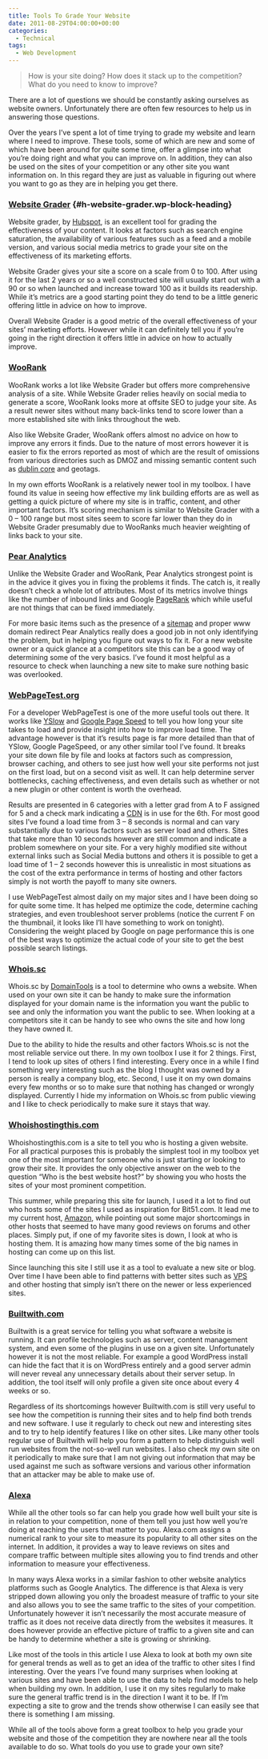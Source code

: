 ```yaml
---
title: Tools To Grade Your Website
date: 2011-08-29T04:00:00+00:00
categories:
  - Technical
tags:
  - Web Development
---
```


> How is your site doing? How does it stack up to the competition? What do you need to know to improve?

There are a lot of questions we should be constantly asking ourselves as website owners. Unfortunately there are often few resources to help us in answering those questions.

Over the years I’ve spent a lot of time trying to grade my website and learn where I need to improve. These tools, some of which are new and some of which have been around for quite some time, offer a glimpse into what you’re doing right and what you can improve on. In addition, they can also be used on the sites of your competition or any other site you want information on. In this regard they are just as valuable in figuring out where you want to go as they are in helping you get there.

### [Website Grader](http://websitegrader.com/ "Website Grader") {#h-website-grader.wp-block-heading}

Website grader, by [Hubspot](http://www.hubspot.com/ "Hubspot"), is an excellent tool for grading the effectiveness of your content. It looks at factors such as search engine saturation, the availability of various features such as a feed and a mobile version, and various social media metrics to grade your site on the effectiveness of its marketing efforts.

Website Grader gives your site a score on a scale from 0 to 100. After using it for the last 2 years or so a well constructed site will usually start out with a 90 or so when launched and increase toward 100 as it builds its readership. While it’s metrics are a good starting point they do tend to be a little generic offering little in advice on how to improve.

Overall Website Grader is a good metric of the overall effectiveness of your sites’ marketing efforts. However while it can definitely tell you if you’re going in the right direction it offers little in advice on how to actually improve.

### [WooRank](http://www.woorank.com/ "WooRank.com")

WooRank works a lot like Website Grader but offers more comprehensive analysis of a site. While Website Grader relies heavily on social media to generate a score, WooRank looks more at offsite SEO to judge your site. As a result newer sites without many back-links tend to score lower than a more established site with links throughout the web.

Also like Website Grader, WooRank offers almost no advice on how to improve any errors it finds. Due to the nature of most errors however it is easier to fix the errors reported as most of which are the result of omissions from various directories such as DMOZ and missing semantic content such as [dublin core](http://dublincore.org/ "Dublin Core Metadata Initiative") and geotags.

In my own efforts WooRank is a relatively newer tool in my toolbox. I have found its value in seeing how effective my link building efforts are as well as getting a quick picture of where my site is in traffic, content, and other important factors. It’s scoring mechanism is similar to Website Grader with a 0 – 100 range but most sites seem to score far lower than they do in Website Grader presumably due to WooRanks much heavier weighting of links back to your site.

### [Pear Analytics](http://www.pearanalytics.com/ "Pear Analytics")

Unlike the Website Grader and WooRank, Pear Analytics strongest point is in the advice it gives you in fixing the problems it finds. The catch is, it really doesn’t check a whole lot of attributes. Most of its metrics involve things like the number of inbound links and Google [PageRank](http://en.wikipedia.org/wiki/PageRank "PageRank on Wikipedia") which while useful are not things that can be fixed immediately.

For more basic items such as the presence of a  <a title="Site map on Wikipedia" href="http://en.wikipedia.org/wiki/Site_map" target="_blank" rel="noopener noreferrer">sitemap</a> and proper www domain redirect Pear Analytics really does a good job in not only identifying the problem, but in helping you figure out ways to fix it. For a new website owner or a quick glance at a competitors site this can be a good way of determining some of the very basics. I’ve found it most helpful as a resource to check when launching a new site to make sure nothing basic was overlooked.

### [WebPageTest.org](http://www.webpagetest.org/ "WebPageTest.org")

For a developer WebPageTest is one of the more useful tools out there. It works like [YSlow](http://developer.yahoo.com/yslow/ "Yahoo YSlow") and [Google Page Speed](http://code.google.com/speed/page-speed/ "Google Page Speed Homepage") to tell you how long your site takes to load and provide insight into how to improve load time. The advantage however is that it’s results page is far more detailed than that of YSlow, Google PageSpeed, or any other similar tool I’ve found. It breaks your site down file by file and looks at factors such as compression, browser caching, and others to see just how well your site performs not just on the first load, but on a second visit as well. It can help determine server bottlenecks, caching effectiveness, and even details such as whether or not a new plugin or other content is worth the overhead.

Results are presented in 6 categories with a letter grad from A to F assigned for 5 and a check mark indicating a [CDN](http://en.wikipedia.org/wiki/Content_delivery_network "Content Delivery Network on Wikipedia") is in use for the 6th. For most good sites I’ve found a load time from 3 – 8 seconds is normal and can vary substantially due to various factors such as server load and others. Sites that take more than 10 seconds however are still common and indicate a problem somewhere on your site. For a very highly modified site without external links such as Social Media buttons and others it is possible to get a load time of 1 – 2 seconds however this is unrealistic in most situations as the cost of the extra performance in terms of hosting and other factors simply is not worth the payoff to many site owners.

I use WebPageTest almost daily on my major sites and I have been doing so for quite some time. It has helped me optimize the code, determine caching strategies, and even troubleshoot server problems (notice the current F on the thumbnail, it looks like I’ll have something to work on tonight). Considering the weight placed by Google on page performance this is one of the best ways to optimize the actual code of your site to get the best possible search listings.

### [Whois.sc](https://whois.domaintools.com/)

Whois.sc by [DomainTools](https://www.domaintools.com/) is a tool to determine who owns a website. When used on your own site it can be handy to make sure the information displayed for your domain name is the information you want the public to see and only the information you want the public to see. When looking at a competitors site it can be handy to see who owns the site and how long they have owned it.

Due to the ability to hide the results and other factors Whois.sc is not the most reliable service out there. In my own toolbox I use it for 2 things. First, I tend to look up sites of others I find interesting. Every once in a while I find something very interesting such as the blog I thought was owned by a person is really a company blog, etc. Second, I use it on my own domains every few months or so to make sure that nothing has changed or wrongly displayed. Currently I hide my information on Whois.sc from public viewing and I like to check periodically to make sure it stays that way.

### [Whoishostingthis.com](http://www.whoishostingthis.com/ "Whoishostingthis.com")

Whoishostingthis.com is a site to tell you who is hosting a given website. For all practical purposes this is probably the simplest tool in my toolbox yet one of the most important for someone who is just starting or looking to grow their site. It provides the only objective answer on the web to the question “Who is the best website host?” by showing you who hosts the sites of your most prominent competition.

This summer, while preparing this site for launch, I used it a lot to find out who hosts some of the sites I used as inspiration for Bit51.com. It lead me to my current host, [Amazon](http://aws.amazon.com/ "Amazon Web Services"), while pointing out some major shortcomings in other hosts that seemed to have many good reviews on forums and other places. Simply put, if one of my favorite sites is down, I look at who is hosting them. It is amazing how many times some of the big names in hosting can come up on this list.

Since launching this site I still use it as a tool to evaluate a new site or blog. Over time I have been able to find patterns with better sites such as [VPS](http://en.wikipedia.org/wiki/Virtual_private_server "Virtual Private Server on Wikipedia") and other hosting that simply isn’t there on the newer or less experienced sites.

### [Builtwith.com](http://builtwith.com/ "builtwith")

Builtwith is a great service for telling you what software a website is running. It can profile technologies such as server, content management system, and even some of the plugins in use on a given site. Unfortunately however it is not the most reliable. For example a good WordPress install can hide the fact that it is on WordPress entirely and a good server admin will never reveal any unnecessary details about their server setup. In addition, the tool itself will only profile a given site once about every 4 weeks or so.

Regardless of its shortcomings however Builtwith.com is still very useful to see how the competition is running their sites and to help find both trends and new software. I use it regularly to check out new and interesting sites and to try to help identify features I like on other sites. Like many other tools regular use of Builtwith will help you form a pattern to help distinguish well run websites from the not-so-well run websites. I also check my own site on it periodically to make sure that I am not giving out information that may be used against me such as software versions and various other information that an attacker may be able to make use of.

### [Alexa](http://www.alexa.com/ "Alexa")

While all the other tools so far can help you grade how well built your site is in relation to your competition, none of them tell you just how well you’re doing at reaching the users that matter to you. Alexa.com assigns a numerical rank to your site to measure its popularity to all other sites on the internet. In addition, it provides a way to leave reviews on sites and compare traffic between multiple sites allowing you to find trends and other information to measure your effectiveness.

In many ways Alexa works in a similar fashion to other website analytics platforms such as Google Analytics. The difference is that Alexa is very stripped down allowing you only the broadest measure of traffic to your site and also allows you to see the same traffic to the sites of your competition. Unfortunately however it isn’t necessarily the most accurate measure of traffic as it does not receive data directly from the websites it measures. It does however provide an effective picture of traffic to a given site and can be handy to determine whether a site is growing or shrinking.

Like most of the tools in this article I use Alexa to look at both my own site for general trends as well as to get an idea of the traffic to other sites I find interesting. Over the years I’ve found many surprises when looking at various sites and have been able to use the data to help find models to help when building my own. In addition, I use it on my sites regularly to make sure the general traffic trend is in the direction I want it to be. If I’m expecting a site to grow and the trends show otherwise I can easily see that there is something I am missing.

While all of the tools above form a great toolbox to help you grade your website and those of the competition they are nowhere near all the tools available to do so. What tools do you use to grade your own site?